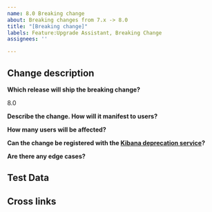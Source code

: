 ```yaml
---
name: 8.0 Breaking change
about: Breaking changes from 7.x -> 8.0
title: "[Breaking change]"
labels: Feature:Upgrade Assistant, Breaking Change
assignees: ''

---
```


<!-- 
****************************************
******* LABEL CHANGES NECESSARY ********
****************************************
 
Please add a team label to denote the team that the
breaking change is applicable to.
 
-->

## Change description

**Which release will ship the breaking change?**

8.0

**Describe the change. How will it manifest to users?**

**How many users will be affected?**

<!-- e.g. Based on telemetry data, roughly 75% of our users will need to make changes to x. -->
<!-- e.g. A majority of users will need to make changes to x. -->

**Can the change be registered with the [Kibana deprecation service](https://github.com/elastic/kibana/blob/master/docs/development/core/server/kibana-plugin-core-server.deprecationsservicesetup.md)?**

<!-- The deprecation service is consumed by the Upgrade Assistant to surface Kibana deprecations.
  It provides a way for Kibana deprecations to be resolved automatically via an API
  or manually by providing step-by-step instructions for users to follow. -->

<!-- Each plugin owner is responsible for registering their deprecations via the service.
  Please link to the issue/PR that will add this functionality. -->

**Are there any edge cases?**

## Test Data

<!-- Provide test data. We can’t build a solution without data to test it against. -->

## Cross links

<!-- Provide context. Cross-link to relevant [Elasticsearch breaking changes](https://www.elastic.co/guide/en/elasticsearch/reference/master/breaking-changes-8.0.html), PRs that introduced the breaking change, or other related issues. -->